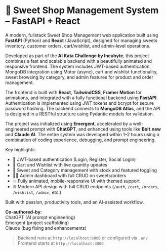 # 🍬 Sweet Shop Management System – FastAPI + React

A modern, fullstack Sweet Shop Management web application built using **FastAPI** (Python) and **React** (JavaScript), designed for managing sweets inventory, customer orders, cart/wishlist, and admin-level operations.

Developed as part of the **AI Kata Challenge by Incubyte**, this project combines a fast and scalable backend with a beautifully animated and responsive frontend. The system includes JWT-based authentication, MongoDB integration using Motor (async), cart and wishlist functionality, sweet browsing by category, and admin features for product and order management.

The frontend is built with **React**, **TailwindCSS**, **Framer Motion** for animations, and integrated with a fully functional backend using **FastAPI**. Authentication is implemented using JWT tokens and bcrypt for secure password hashing. The backend connects to **MongoDB Atlas**, and the API is designed in a RESTful structure using Pydantic models for validation.

The project was initialized using **Emergent**, accelerated by a well-engineered prompt with **ChatGPT**, and enhanced using tools like **Bolt.new** and **Claude AI**. The entire system was developed within 1–2 hours using a combination of coding experience, debugging, and prompt engineering.

Key highlights:
- 🔐 JWT-based authentication (Login, Register, Social Login)
- 🛒 Cart and Wishlist with live quantity updates
- 🧁 Sweet and Category management with stock and featured toggling
- 👨‍💼 Admin dashboard with full CRUD on sweets/orders
- 💥 Fully animated, mobile-responsive UI with themed support
- 🌐 Modern API design with full CRUD endpoints (`/auth`, `/cart`, `/orders`, `/wishlist`, `/admin`, etc.)

Built with passion, productivity tools, and an AI-assisted workflow.

**Co-authored-by:**  
ChatGPT (AI prompt engineering)  
Emergent (project scaffolding)  
Claude (bug fixing and enhancements)

> Backend runs at `http://localhost:8000` or configured via `.env`  
> Frontend starts at `http://localhost:3000`
